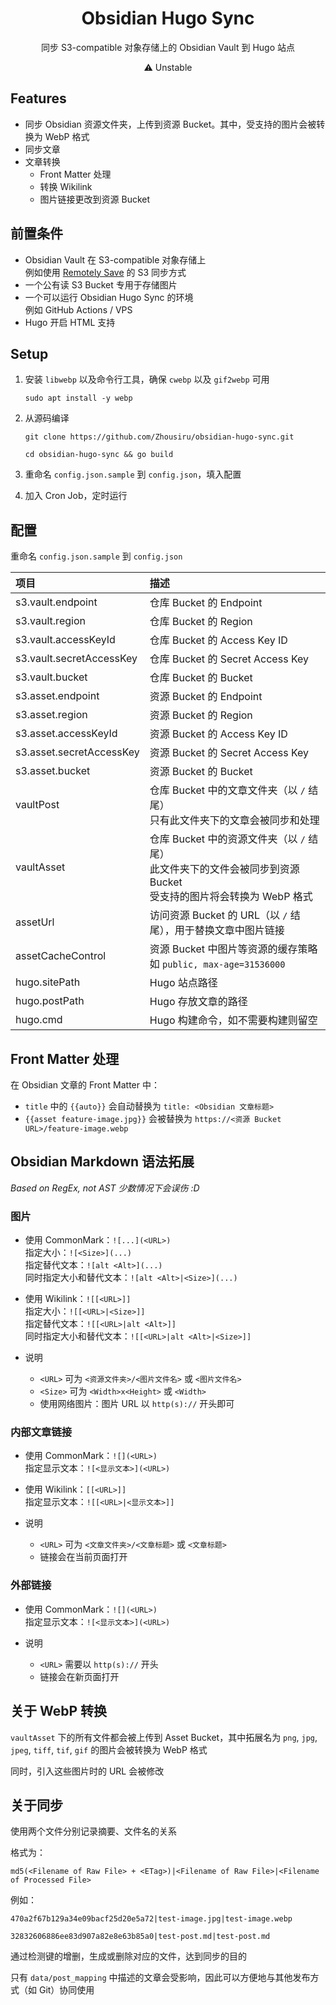 <div align="center">

# Obsidian Hugo Sync
同步 S3-compatible 对象存储上的 Obsidian Vault 到 Hugo 站点

⚠️ Unstable

</div>

## Features

- 同步 Obsidian 资源文件夹，上传到资源 Bucket。其中，受支持的图片会被转换为 WebP 格式
- 同步文章
- 文章转换
  - Front Matter 处理
  - 转换 Wikilink
  - 图片链接更改到资源 Bucket

## 前置条件

- Obsidian Vault 在 S3-compatible 对象存储上<br />
  例如使用 [Remotely Save](https://github.com/remotely-save/remotely-save) 的 S3 同步方式
- 一个公有读 S3 Bucket 专用于存储图片
- 一个可以运行 Obsidian Hugo Sync 的环境<br />
  例如 GitHub Actions / VPS
- Hugo 开启 HTML 支持

## Setup

1. 安装 `libwebp` 以及命令行工具，确保 `cwebp` 以及 `gif2webp` 可用<br />
   ```
   sudo apt install -y webp
   ```
2. 从源码编译
   ```
   git clone https://github.com/Zhousiru/obsidian-hugo-sync.git
   ```
   ```
   cd obsidian-hugo-sync && go build
   ```

3. 重命名 `config.json.sample` 到 `config.json`，填入配置

4. 加入 Cron Job，定时运行

## 配置

重命名 `config.json.sample` 到 `config.json`

| 项目                          | 描述                                 |
| :--------------------------- | :----------------------------------- |
| s3.vault.endpoint            | 仓库 Bucket 的 Endpoint               |
| s3.vault.region              | 仓库 Bucket 的 Region                 |
| s3.vault.accessKeyId         | 仓库 Bucket 的 Access Key ID          |
| s3.vault.secretAccessKey     | 仓库 Bucket 的 Secret Access Key      |
| s3.vault.bucket              | 仓库 Bucket 的 Bucket                 |
| s3.asset.endpoint            | 资源 Bucket 的 Endpoint               |
| s3.asset.region              | 资源 Bucket 的 Region                 |
| s3.asset.accessKeyId         | 资源 Bucket 的 Access Key ID          |
| s3.asset.secretAccessKey     | 资源 Bucket 的 Secret Access Key      |
| s3.asset.bucket              | 资源 Bucket 的 Bucket                 |
| vaultPost  | 仓库 Bucket 中的文章文件夹（以 `/` 结尾）<br />只有此文件夹下的文章会被同步和处理 |
| vaultAsset | 仓库 Bucket 中的资源文件夹（以 `/` 结尾）<br />此文件夹下的文件会被同步到资源 Bucket<br />受支持的图片将会转换为 WebP 格式 |
| assetUrl | 访问资源 Bucket 的 URL（以 `/` 结尾），用于替换文章中图片链接 |
| assetCacheControl | 资源 Bucket 中图片等资源的缓存策略<br />如 `public, max-age=31536000` |
| hugo.sitePath | Hugo 站点路径 |
| hugo.postPath | Hugo 存放文章的路径 |
| hugo.cmd | Hugo 构建命令，如不需要构建则留空 |

## Front Matter 处理

在 Obsidian 文章的 Front Matter 中：

- `title` 中的 `{{auto}}` 会自动替换为 `title: <Obsidian 文章标题>`
- `{{asset feature-image.jpg}}` 会被替换为 `https://<资源 Bucket URL>/feature-image.webp`

## Obsidian Markdown 语法拓展

*Based on RegEx, not AST 少数情况下会误伤 :D*

### 图片
- 使用 CommonMark：`![...](<URL>)`<br />
  指定大小：`![<Size>](...)`<br />
  指定替代文本：`![alt <Alt>](...)`<br />
  同时指定大小和替代文本：`![alt <Alt>|<Size>](...)`

- 使用 Wikilink：`![[<URL>]]`<br />
  指定大小：`![[<URL>|<Size>]]`<br />
  指定替代文本：`![[<URL>|alt <Alt>]]`<br />
  同时指定大小和替代文本：`![[<URL>|alt <Alt>|<Size>]]`

- 说明
  - `<URL>` 可为 `<资源文件夹>/<图片文件名>` 或 `<图片文件名>`
  - `<Size>` 可为 `<Width>x<Height>` 或 `<Width>`
  - 使用网络图片：图片 URL 以 `http(s)://` 开头即可

### 内部文章链接

- 使用 CommonMark：`![](<URL>)`<br />
  指定显示文本：`![<显示文本>](<URL>)`

- 使用 Wikilink：`[[<URL>]]`<br />
  指定显示文本：`![[<URL>|<显示文本>]]`

- 说明
  - `<URL>` 可为 `<文章文件夹>/<文章标题>` 或 `<文章标题>`
  - 链接会在当前页面打开

### 外部链接

- 使用 CommonMark：`![](<URL>)`<br />
  指定显示文本：`![<显示文本>](<URL>)`

- 说明
  - `<URL>` 需要以 `http(s)://` 开头
  - 链接会在新页面打开

## 关于 WebP 转换

`vaultAsset` 下的所有文件都会被上传到 Asset Bucket，其中拓展名为 `png`, `jpg`, `jpeg`, `tiff`, `tif`, `gif` 的图片会被转换为 WebP 格式

同时，引入这些图片时的 URL 会被修改

## 关于同步

使用两个文件分别记录摘要、文件名的关系

格式为：

```
md5(<Filename of Raw File> + <ETag>)|<Filename of Raw File>|<Filename of Processed File>
```

例如：

```
470a2f67b129a34e09bacf25d20e5a72|test-image.jpg|test-image.webp
```

```
32832606886ee83d907a82e8e63b85a0|test-post.md|test-post.md
```

通过检测键的增删，生成或删除对应的文件，达到同步的目的

只有 `data/post_mapping` 中描述的文章会受影响，因此可以方便地与其他发布方式（如 Git）协同使用
